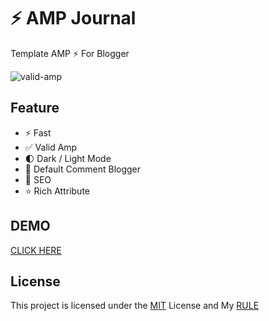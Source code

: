 # ⚡ AMP Journal
Template AMP ⚡ For Blogger

![valid-amp](valid-amp.png)

## Feature
- ⚡ Fast
- ✅ Valid Amp
- 🌓 Dark / Light Mode
- 💬 Default Comment Blogger
- 🔎 SEO
- ⭐ Rich Attribute

## DEMO
[CLICK HERE](https://itisuniqueamp.blogspot.com)

## License
This project is licensed under the [MIT](LICENSE) License and My [RULE](RULE.md)

